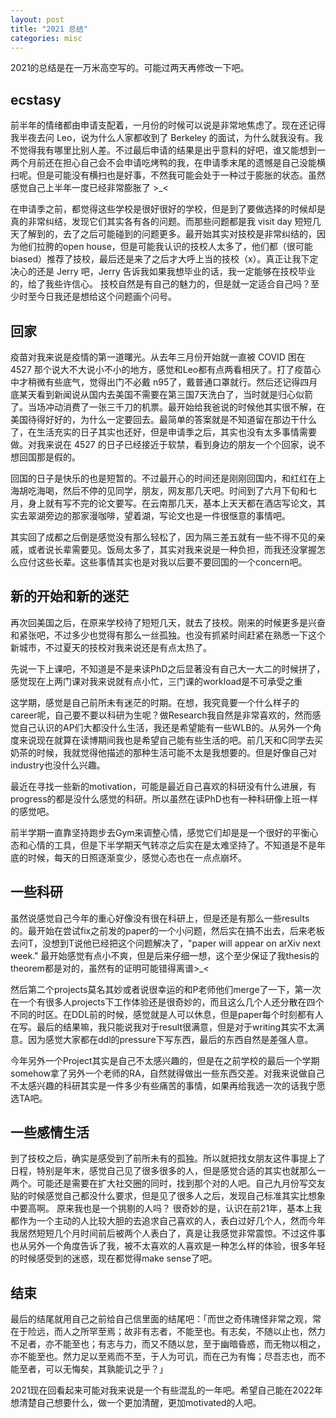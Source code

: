 ```yaml
---
layout: post
title: "2021 总结"
categories: misc
---
```


2021的总结是在一万米高空写的。可能过两天再修改一下吧。

## ecstasy

前半年的情绪都由申请支配着，一月份的时候可以说是非常地焦虑了。现在还记得我半夜去问 Leo，说为什么人家都收到了 Berkeley 的面试，为什么就我没有。我不觉得我有哪里比别人差。不过最后申请的结果是出乎意料的好吧，谁又能想到一两个月前还在担心自己会不会申请吃烤鸭的我，在申请季末尾的遗憾是自己没能横扫呢。但是可能没有横扫也是好事，不然我可能会处于一种过于膨胀的状态。虽然感觉自己上半年一度已经非常膨胀了 >_<

在申请季之前，都觉得这些学校是很好很好的学校，但是到了要做选择的时候却是真的非常纠结，发现它们其实各有各的问题。而那些问题都是我 visit day 短短几天了解到的，去了之后可能碰到的问题更多。最开始其实对技校是非常纠结的，因为他们拉胯的open house，但是可能我认识的技校人太多了，他们都（很可能biased）推荐了技校，最后还是来了之后才大呼上当的技校（x）。真正让我下定决心的还是 Jerry 吧，Jerry 告诉我如果我想毕业的话，我一定能够在技校毕业的，给了我些许信心。
技校自然是有自己的魅力的，但是就一定适合自己吗？至少时至今日我还是想给这个问题画个问号。

## 回家

疫苗对我来说是疫情的第一道曙光。从去年三月份开始就一直被 COVID 困在 4527 那个说大不大说小不小的地方，感觉和Leo都有点两看相厌了。打了疫苗心中才稍微有些底气，觉得出门不必戴 n95了，戴普通口罩就行。然后还记得四月底某天看到新闻说从国内去美国不需要在第三国7天洗白了，当时就是归心似箭了。当场冲动消费了一张三千刀的机票。最开始给我爸说的时候他其实很不解，在美国待得好好的，为什么一定要回去。最简单的答案就是不知道留在那边干什么了，在生活充实的日子其实也还好，但是申请季之后，其实也没有太多事情需要做。对我来说在 4527 的日子已经接近于软禁，看到身边的朋友一个个回家，说不想回国那是假的。

回国的日子是快乐的也是短暂的。不过最开心的时间还是刚刚回国内，和红红在上海胡吃海喝，然后不停的见同学，朋友，网友那几天吧。时间到了六月下旬和七月，身上就有写不完的论文要写。在云南那几天，基本上天天都在酒店写论文，其实去翠湖旁边的那家漫咖啡，望着湖，写论文也是一件很惬意的事情吧。

其实回了成都之后倒是感觉没有那么轻松了，因为隔三差五就有一些不得不见的亲戚，或者说长辈需要见。饭局太多了，其实对我来说是一种负担，而我还没掌握怎么应付这些长辈。这些事情其实也是对我以后要不要回国的一个concern吧。


## 新的开始和新的迷茫

再次回美国之后，在原来学校待了短短几天，就去了技校。刚来的时候更多是兴奋和紧张吧，不过多少也觉得有那么一丝孤独。也没有抓紧时间赶紧在熟悉一下这个新城市，不过夏天的技校对我来说还是有点太热了。

先说一下上课吧，不知道是不是来读PhD之后显著没有自己大一大二的时候拼了，感觉现在上两门课对我来说就有点小忙，三门课的workload是不可承受之重

这学期，感觉是自己前所未有迷茫的时期。在想，我究竟要一个什么样子的career呢，自己要不要以科研为生呢？做Research我自然是非常喜欢的，然而感觉自己认识的AP们大都没什么生活，我还是希望能有一些WLB的。从另外一个角度来说现在就算在读博期间我也是希望自己能有些生活的吧。前几天和C同学去买奶茶的时候，我就觉得他描述的那种生活可能不太是我想要的。但是好像自己对industry也没什么兴趣。

最近在寻找一些新的motivation，可能是最近自己喜欢的科研没有什么进展，有progress的都是没什么感觉的科研。所以虽然在读PhD也有一种科研像上班一样的感觉吧。

前半学期一直靠坚持跑步去Gym来调整心情，感觉它们却是是一个很好的平衡心态和心情的工具，但是下半学期天气转凉之后实在是太难坚持了。不知道是不是年底的时候，每天的日照逐渐变少，感觉心态也在一点点崩坏。

## 一些科研

虽然说感觉自己今年的重心好像没有很在科研上，但是还是有那么一些results的。最开始在尝试fix之前发的paper的一个小问题，然后实在搞不出去，后来老板去问T，没想到T说他已经把这个问题解决了，"paper will appear on arXiv next week." 最开始感觉有点小不爽，但是后来仔细一想，这个至少保证了我thesis的theorem都是对的，虽然有的证明可能错得离谱>_<

然后第二个projects莫名其妙或者说很幸运的和P老师他们merge了一下，第一次在一个有很多人projects下工作体验还是很奇妙的，而且这么几个人还分散在四个不同的时区。在DDL前的时候，感觉就是人可以休息，但是paper每个时刻都有人在写。最后的结果嘛，我只能说我对于result很满意，但是对于writing其实不太满意。因为感觉大家都在ddl的pressure下写东西，最后的东西自然是差强人意。

今年另外一个Project其实是自己不太感兴趣的，但是在之前学校的最后一个学期somehow拿了另外一个老师的RA，自然就得做出一些东西交差。对我来说做自己不太感兴趣的科研其实是一件多少有些痛苦的事情，如果再给我选一次的话我宁愿选TA吧。


## 一些感情生活

到了技校之后，确实是感受到了前所未有的孤独。所以就把找女朋友这件事提上了日程，特别是年末，感觉自己见了很多很多的人，但是感觉合适的其实也就那么一两个。可能还是需要在扩大社交圈的同时，找到那个对的人吧。自己九月份写交友贴的时候感觉自己都没什么要求，但是见了很多人之后，发现自己标准其实比想象中要高啊。 原来我也是一个挑剔的人吗？
很奇妙的是，认识在前21年，基本上我都作为一个主动的人比较大胆的去追求自己喜欢的人，表白过好几个人，然而今年我居然短短几个月时间前后被两个人表白了，真是让我感觉非常震惊。不过这件事也从另外一个角度告诉了我，被不太喜欢的人喜欢是一种怎么样的体验，很多年轻的时候感受到的迷惑，现在都觉得make sense了吧。


## 结束

最后的结尾就用自己之前给自己信里面的结尾吧：「而世之奇伟瑰怪非常之观，常在于险远，而人之所罕至焉；故非有志者，不能至也。有志矣，不随以止也，然力不足者，亦不能至也；有志与力，而又不随以怠，至于幽暗昏惑，而无物以相之，亦不能至也。然力足以至焉而不至，于人为可讥，而在己为有悔；尽吾志也，而不能至者，可以无悔矣，其孰能讥之乎？」

2021现在回看起来可能对我来说是一个有些混乱的一年吧。希望自己能在2022年想清楚自己想要什么，做一个更加清醒，更加motivated的人吧。

